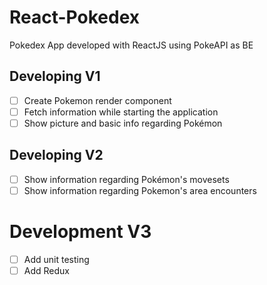 # React-Pokedex
Pokedex App developed with ReactJS using PokeAPI as BE

## Developing V1

- [ ] Create Pokemon render component
- [ ] Fetch information while starting the application
- [ ] Show picture and basic info regarding Pokémon

## Developing V2

- [ ] Show information regarding Pokémon's movesets
- [ ] Show information regarding Pokemon's area encounters

# Development V3
- [ ] Add unit testing
- [ ] Add Redux
